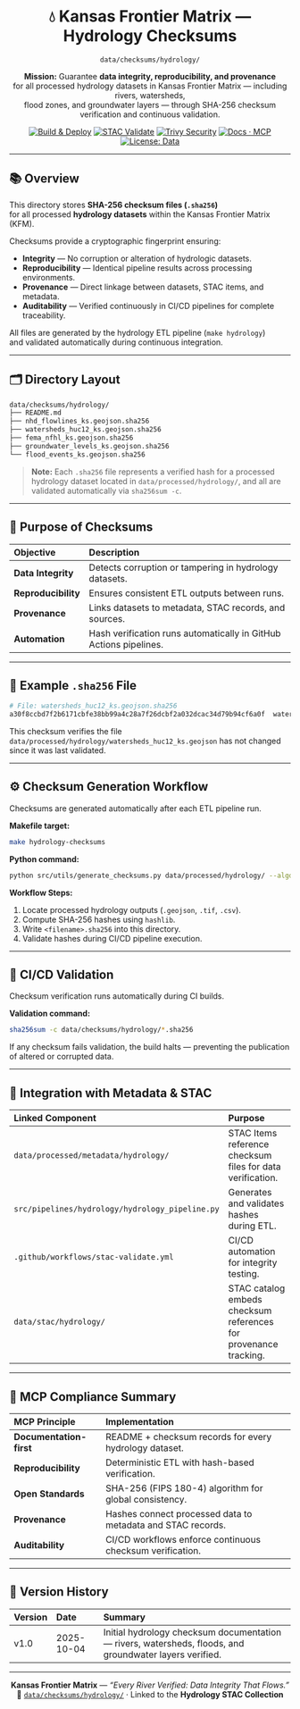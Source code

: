 <div align="center">

# 💧 Kansas Frontier Matrix — Hydrology Checksums  
`data/checksums/hydrology/`

**Mission:** Guarantee **data integrity, reproducibility, and provenance**  
for all processed hydrology datasets in Kansas Frontier Matrix — including rivers, watersheds,  
flood zones, and groundwater layers — through SHA-256 checksum verification and continuous validation.

[![Build & Deploy](https://github.com/bartytime4life/Kansas-Frontier-Matrix/actions/workflows/site.yml/badge.svg)](../../../.github/workflows/site.yml)
[![STAC Validate](https://github.com/bartytime4life/Kansas-Frontier-Matrix/actions/workflows/stac-validate.yml/badge.svg)](../../../.github/workflows/stac-validate.yml)
[![Trivy Security](https://github.com/bartytime4life/Kansas-Frontier-Matrix/actions/workflows/trivy.yml/badge.svg)](../../../.github/workflows/trivy.yml)
[![Docs · MCP](https://img.shields.io/badge/Docs-MCP-blue)](../../../docs/)
[![License: Data](https://img.shields.io/badge/License-CC--BY%204.0-green)](../../../LICENSE)

</div>

---

## 📚 Overview

This directory stores **SHA-256 checksum files (`.sha256`)**  
for all processed **hydrology datasets** within the Kansas Frontier Matrix (KFM).  

Checksums provide a cryptographic fingerprint ensuring:
- **Integrity** — No corruption or alteration of hydrologic datasets.  
- **Reproducibility** — Identical pipeline results across processing environments.  
- **Provenance** — Direct linkage between datasets, STAC items, and metadata.  
- **Auditability** — Verified continuously in CI/CD pipelines for complete traceability.  

All files are generated by the hydrology ETL pipeline (`make hydrology`)  
and validated automatically during continuous integration.

---

## 🗂️ Directory Layout

```bash
data/checksums/hydrology/
├── README.md
├── nhd_flowlines_ks.geojson.sha256
├── watersheds_huc12_ks.geojson.sha256
├── fema_nfhl_ks.geojson.sha256
├── groundwater_levels_ks.geojson.sha256
└── flood_events_ks.geojson.sha256
````

> **Note:** Each `.sha256` file represents a verified hash for a processed hydrology dataset
> located in `data/processed/hydrology/`, and all are validated automatically via `sha256sum -c`.

---

## 🔐 Purpose of Checksums

| Objective           | Description                                                       |
| :------------------ | :---------------------------------------------------------------- |
| **Data Integrity**  | Detects corruption or tampering in hydrology datasets.            |
| **Reproducibility** | Ensures consistent ETL outputs between runs.                      |
| **Provenance**      | Links datasets to metadata, STAC records, and sources.            |
| **Automation**      | Hash verification runs automatically in GitHub Actions pipelines. |

---

## 🧮 Example `.sha256` File

```bash
# File: watersheds_huc12_ks.geojson.sha256
a30f8ccbd7f2b6171cbfe38bb99a4c28a7f26dcbf2a032dcac34d79b94cf6a0f  watersheds_huc12_ks.geojson
```

This checksum verifies the file
`data/processed/hydrology/watersheds_huc12_ks.geojson`
has not changed since it was last validated.

---

## ⚙️ Checksum Generation Workflow

Checksums are generated automatically after each ETL pipeline run.

**Makefile target:**

```bash
make hydrology-checksums
```

**Python command:**

```bash
python src/utils/generate_checksums.py data/processed/hydrology/ --algo sha256
```

**Workflow Steps:**

1. Locate processed hydrology outputs (`.geojson`, `.tif`, `.csv`).
2. Compute SHA-256 hashes using `hashlib`.
3. Write `<filename>.sha256` into this directory.
4. Validate hashes during CI/CD pipeline execution.

---

## 🧰 CI/CD Validation

Checksum verification runs automatically during CI builds.

**Validation command:**

```bash
sha256sum -c data/checksums/hydrology/*.sha256
```

If any checksum fails validation, the build halts —
preventing the publication of altered or corrupted data.

---

## 🧩 Integration with Metadata & STAC

| Linked Component                                | Purpose                                                          |
| :---------------------------------------------- | :--------------------------------------------------------------- |
| `data/processed/metadata/hydrology/`            | STAC Items reference checksum files for data verification.       |
| `src/pipelines/hydrology/hydrology_pipeline.py` | Generates and validates hashes during ETL.                       |
| `.github/workflows/stac-validate.yml`           | CI/CD automation for integrity testing.                          |
| `data/stac/hydrology/`                          | STAC catalog embeds checksum references for provenance tracking. |

---

## 🧠 MCP Compliance Summary

| MCP Principle           | Implementation                                              |
| :---------------------- | :---------------------------------------------------------- |
| **Documentation-first** | README + checksum records for every hydrology dataset.      |
| **Reproducibility**     | Deterministic ETL with hash-based verification.             |
| **Open Standards**      | SHA-256 (FIPS 180-4) algorithm for global consistency.      |
| **Provenance**          | Hashes connect processed data to metadata and STAC records. |
| **Auditability**        | CI/CD workflows enforce continuous checksum verification.   |

---

## 📅 Version History

| Version | Date       | Summary                                                                                                 |
| :------ | :--------- | :------------------------------------------------------------------------------------------------------ |
| v1.0    | 2025-10-04 | Initial hydrology checksum documentation — rivers, watersheds, floods, and groundwater layers verified. |

---

<div align="center">

**Kansas Frontier Matrix** — *“Every River Verified: Data Integrity That Flows.”*
📍 [`data/checksums/hydrology/`](.) · Linked to the **Hydrology STAC Collection**

</div>
